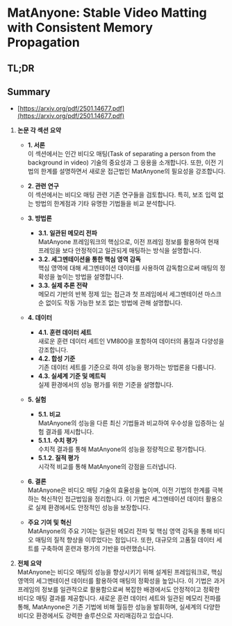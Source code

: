 # MatAnyone: Stable Video Matting with Consistent Memory Propagation
## TL;DR
## Summary
- [https://arxiv.org/pdf/2501.14677.pdf](https://arxiv.org/pdf/2501.14677.pdf)

1. **논문 각 섹션 요약**

   - **1. 서론**  
     이 섹션에서는 인간 비디오 매팅(Task of separating a person from the background in video) 기술의 중요성과 그 응용을 소개합니다. 또한, 이전 기법의 한계를 설명하면서 새로운 접근법인 MatAnyone의 필요성을 강조합니다.

   - **2. 관련 연구**  
     이 섹션에서는 비디오 매팅 관련 기존 연구들을 검토합니다. 특히, 보조 입력 없는 방법의 한계점과 기타 유명한 기법들을 비교 분석합니다.

   - **3. 방법론**  
     - **3.1. 일관된 메모리 전파**  
       MatAnyone 프레임워크의 핵심으로, 이전 프레임 정보를 활용하여 현재 프레임을 보다 안정적이고 일관되게 매팅하는 방식을 설명합니다.
     - **3.2. 세그멘테이션을 통한 핵심 영역 감독**  
       핵심 영역에 대해 세그멘테이션 데이터를 사용하여 감독함으로써 매팅의 정확성을 높이는 방법을 설명합니다.
     - **3.3. 실제 추론 전략**  
       메모리 기반의 반복 정제 있는 접근과 첫 프레임에서 세그멘테이션 마스크 순 없이도 작동 가능한 보조 없는 방법에 관해 설명합니다.

   - **4. 데이터**  
     - **4.1. 훈련 데이터 세트**  
       새로운 훈련 데이터 세트인 VM800을 포함하여 데이터의 품질과 다양성을 강조합니다.
     - **4.2. 합성 기준**  
       기존 데이터 세트를 기준으로 하여 성능을 평가하는 방법론을 다룹니다.
     - **4.3. 실세계 기준 및 메트릭**  
       실제 환경에서의 성능 평가를 위한 기준을 설명합니다.

   - **5. 실험**  
     - **5.1. 비교**  
       MatAnyone의 성능을 다른 최신 기법들과 비교하여 우수성을 입증하는 실험 결과를 제시합니다.
     - **5.1.1. 수치 평가**  
       수치적 결과를 통해 MatAnyone의 성능을 정량적으로 평가합니다.
     - **5.1.2. 질적 평가**  
       시각적 비교를 통해 MatAnyone의 강점을 드러냅니다.

   - **6. 결론**  
     MatAnyone은 비디오 매팅 기술의 효율성을 높이며, 이전 기법의 한계를 극복하는 혁신적인 접근법임을 정리합니다. 이 기법은 세그멘테이션 데이터 활용으로 실제 환경에서도 안정적인 성능을 보장합니다.

   - **주요 기여 및 혁신**  
     MatAnyone의 주요 기여는 일관된 메모리 전파 및 핵심 영역 감독을 통해 비디오 매팅의 질적 향상을 이루었다는 점입니다. 또한, 대규모의 고품질 데이터 세트를 구축하여 훈련과 평가의 기반을 마련했습니다.

2. **전체 요약**  
   MatAnyone는 비디오 매팅의 성능을 향상시키기 위해 설계된 프레임워크로, 핵심 영역의 세그멘테이션 데이터를 활용하여 매팅의 정확성을 높입니다. 이 기법은 과거 프레임의 정보를 일관적으로 활용함으로써 복잡한 배경에서도 안정적이고 정확한 비디오 매팅 결과를 제공합니다. 새로운 훈련 데이터 세트와 일관된 메모리 전파를 통해, MatAnyone은 기존 기법에 비해 월등한 성능을 발휘하며, 실세계의 다양한 비디오 환경에서도 강력한 솔루션으로 자리매김하고 있습니다.